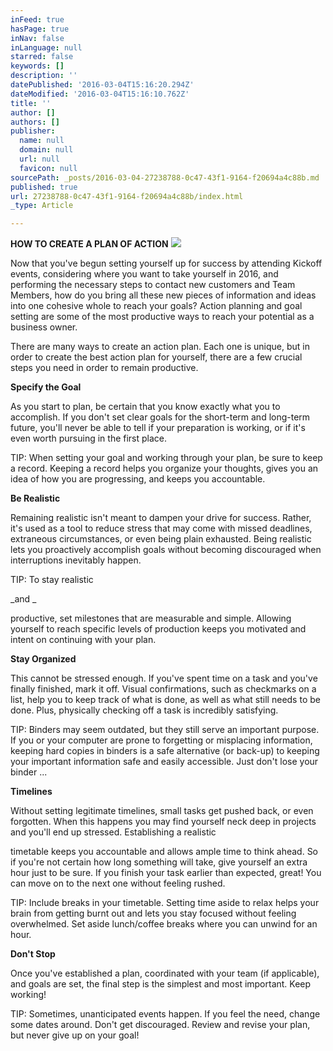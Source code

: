 ```yaml
---
inFeed: true
hasPage: true
inNav: false
inLanguage: null
starred: false
keywords: []
description: ''
datePublished: '2016-03-04T15:16:20.294Z'
dateModified: '2016-03-04T15:16:10.762Z'
title: ''
author: []
authors: []
publisher:
  name: null
  domain: null
  url: null
  favicon: null
sourcePath: _posts/2016-03-04-27238788-0c47-43f1-9164-f20694a4c88b.md
published: true
url: 27238788-0c47-43f1-9164-f20694a4c88b/index.html
_type: Article

---
```

**HOW TO CREATE A PLAN OF ACTION**
![](https://the-grid-user-content.s3-us-west-2.amazonaws.com/8269365b-5623-41c7-8900-db09a2973be1.jpg)

Now that you've begun setting yourself up for success by attending Kickoff events, considering where you want to take yourself in 2016, and performing the necessary steps to contact new customers and Team Members, how do you bring all these new pieces of information and ideas into one cohesive whole to reach your goals? Action planning and goal setting are some of the most productive ways to reach your potential as a business owner.

There are many ways to create an action plan. Each one is unique, but in order to create the best action plan for yourself, there are a few crucial steps you need in order to remain productive.

**Specify the Goal**

As you start to plan, be certain that you know exactly what you to accomplish. If you don't set clear goals for the short-term and long-term future, you'll never be able to tell if your preparation is working, or if it's even worth pursuing in the first place.

TIP: When setting your goal and working through your plan, be sure to keep a record. Keeping a record helps you organize your thoughts, gives you an idea of how you are progressing, and keeps you accountable.

**Be Realistic**

Remaining realistic isn't meant to dampen your drive for success. Rather, it's used as a tool to reduce stress that may come with missed deadlines, extraneous circumstances, or even being plain exhausted. Being realistic lets you proactively accomplish goals without becoming discouraged when interruptions inevitably happen.

TIP: To stay realistic 

_and _

productive, set milestones that are measurable and simple. Allowing yourself to reach specific levels of production keeps you motivated and intent on continuing with your plan.

**Stay Organized**

This cannot be stressed enough. If you've spent time on a task and you've finally finished, mark it off. Visual confirmations, such as checkmarks on a list, help you to keep track of what is done, as well as what still needs to be done. Plus, physically checking off a task is incredibly satisfying.

TIP: Binders may seem outdated, but they still serve an important purpose. If you or your computer are prone to forgetting or misplacing information, keeping hard copies in binders is a safe alternative (or back-up) to keeping your important information safe and easily accessible. Just don't lose your binder ...

**Timelines**

Without setting legitimate timelines, small tasks get pushed back, or even forgotten. When this happens you may find yourself neck deep in projects and you'll end up stressed. Establishing a realistic

timetable keeps you accountable and allows ample time to think ahead. So if you're not certain how long something will take, give yourself an extra hour just to be sure. If you finish your task earlier than expected, great! You can move on to the next one without feeling rushed.

TIP: Include breaks in your timetable. Setting time aside to relax helps your brain from getting burnt out and lets you stay focused without feeling overwhelmed. Set aside lunch/coffee breaks where you can unwind for an hour.

**Don't Stop**

Once you've established a plan, coordinated with your team (if applicable), and goals are set, the final step is the simplest and most important. Keep working!

TIP: Sometimes, unanticipated events happen. If you feel the need, change some dates around. Don't get discouraged. Review and revise your plan, but never give up on your goal!